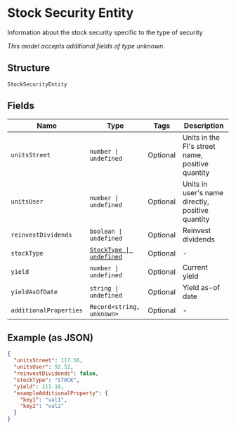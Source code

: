 
# Stock Security Entity

Information about the stock security specific to the type of security

*This model accepts additional fields of type unknown.*

## Structure

`StockSecurityEntity`

## Fields

| Name | Type | Tags | Description |
|  --- | --- | --- | --- |
| `unitsStreet` | `number \| undefined` | Optional | Units in the FI's street name, positive quantity |
| `unitsUser` | `number \| undefined` | Optional | Units in user's name directly, positive  quantity |
| `reinvestDividends` | `boolean \| undefined` | Optional | Reinvest dividends |
| `stockType` | [`StockType \| undefined`](../../doc/models/stock-type.md) | Optional | - |
| `yield` | `number \| undefined` | Optional | Current yield |
| `yieldAsOfDate` | `string \| undefined` | Optional | Yield as-of date |
| `additionalProperties` | `Record<string, unknown>` | Optional | - |

## Example (as JSON)

```json
{
  "unitsStreet": 117.56,
  "unitsUser": 92.52,
  "reinvestDividends": false,
  "stockType": "STOCK",
  "yield": 211.18,
  "exampleAdditionalProperty": {
    "key1": "val1",
    "key2": "val2"
  }
}
```

